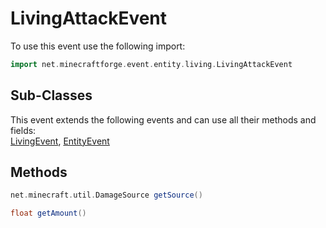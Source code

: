# LivingAttackEvent

To use this event use the following import:
```groovy
import net.minecraftforge.event.entity.living.LivingAttackEvent
```

## Sub-Classes
This event extends the following events and can use all their methods and fields: <br>
[LivingEvent](living_event.md), [EntityEvent](entity_event.md)

## Methods
```groovy
net.minecraft.util.DamageSource getSource()
```

```groovy
float getAmount()
```

